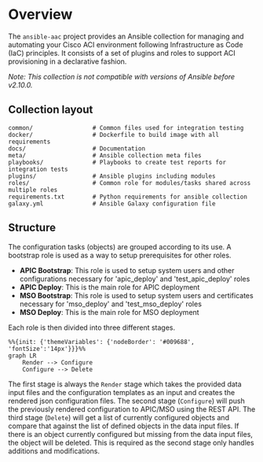 # Overview

The ```ansible-aac``` project provides an Ansible collection for managing and automating your Cisco ACI environment following Infrastructure as Code (IaC) principles. It consists of a set of plugins and roles to support ACI provisioning in a declarative fashion.

*Note: This collection is not compatible with versions of Ansible before v2.10.0.*

## Collection layout

    common/                 # Common files used for integration testing
    docker/                 # Dockerfile to build image with all requirements
    docs/                   # Documentation
    meta/                   # Ansible collection meta files
    playbooks/              # Playbooks to create test reports for integration tests
    plugins/                # Ansible plugins including modules
    roles/                  # Common role for modules/tasks shared across multiple roles
    requirements.txt        # Python requirements for ansible collection
    galaxy.yml              # Ansible Galaxy configuration file

## Structure

The configuration tasks (objects) are grouped according to its use. A bootstrap role is used as a way to setup prerequisites for other roles.

- **APIC Bootstrap**: This role is used to setup system users and other configurations necessary for 'apic_deploy' and 'test_apic_deploy' roles
- **APIC Deploy**: This is the main role for APIC deployment
- **MSO Bootstrap**: This role is used to setup system users and certificates necessary for 'mso_deploy' and 'test_mso_deploy' roles
- **MSO Deploy**: This is the main role for MSO deployment

Each role is then divided into three different stages.

```mermaid
%%{init: {'themeVariables': {'nodeBorder': '#009688', 'fontSize':'14px'}}}%%
graph LR
    Render --> Configure
    Configure --> Delete
```

The first stage is always the ```Render``` stage which takes the provided data input files and the configuration templates as an input and creates the rendered json configuration files. The second stage (```Configure```) will push the previously rendered configuration to APIC/MSO using the REST API. The third stage (```Delete```) will get a list of currently configured objects and compare that against the list of defined objects in the data input files. If there is an object currently configured but missing from the data input files, the object will be deleted. This is required as the second stage only handles additions and modifications.

